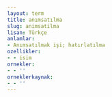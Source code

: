 ```yaml
---
layout: term
title: anımsatılma
slug: animsatilma
lisan: Türkçe
anlamlar:
- Anımsatılmak işi; hatırlatılma
ozellikler:
- - isim
ornekler:
- - ''
orneklerkaynak:
- - ''
---
```

